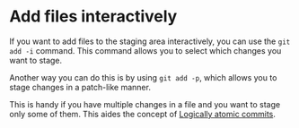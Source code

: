 # Add files interactively

If you want to add files to the staging area interactively, you can use the `git add -i` command.
This command allows you to select which changes you want to stage.

Another way you can do this is by using `git add -p`, which allows you to stage
changes in a patch-like manner.

This is handy if you have multiple changes in a file and you want to stage only
some of them. This aides the concept of [Logically atomic commits](https://benmatselby.dev/post/logical-commits/).
